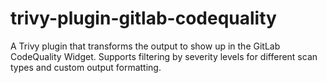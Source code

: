 # trivy-plugin-gitlab-codequality
A Trivy plugin that transforms the output to show up in the GitLab CodeQuality Widget.  Supports filtering by severity levels for different scan types and custom output formatting.
